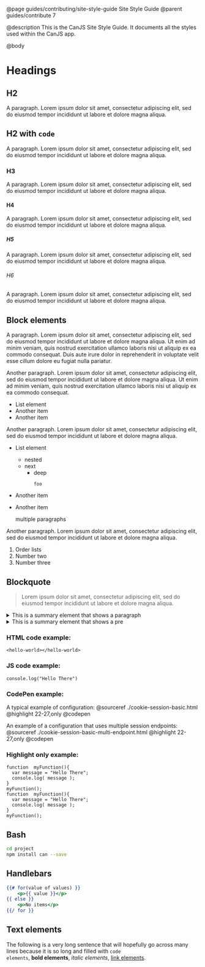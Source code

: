 @page guides/contributing/site-style-guide Site Style Guide
@parent guides/contribute 7

@description
This is the CanJS Site Style Guide. It documents all the styles used within the CanJS app. 

@body

# Headings

## H2
A paragraph. Lorem ipsum dolor sit amet, consectetur adipiscing elit, sed do eiusmod tempor incididunt ut labore et dolore magna aliqua.

## H2 with <code>code</code>
A paragraph. Lorem ipsum dolor sit amet, consectetur adipiscing elit, sed do eiusmod tempor incididunt ut labore et dolore magna aliqua.

### H3
A paragraph. Lorem ipsum dolor sit amet, consectetur adipiscing elit, sed do eiusmod tempor incididunt ut labore et dolore magna aliqua.

#### H4
A paragraph. Lorem ipsum dolor sit amet, consectetur adipiscing elit, sed do eiusmod tempor incididunt ut labore et dolore magna aliqua.

##### H5
A paragraph. Lorem ipsum dolor sit amet, consectetur adipiscing elit, sed do eiusmod tempor incididunt ut labore et dolore magna aliqua.

###### H6
A paragraph. Lorem ipsum dolor sit amet, consectetur adipiscing elit, sed do eiusmod tempor incididunt ut labore et dolore magna aliqua.

## Block elements
A paragraph. Lorem ipsum dolor sit amet, consectetur adipiscing elit, sed do eiusmod tempor incididunt ut labore et dolore magna aliqua. Ut enim ad minim veniam, quis nostrud exercitation ullamco laboris nisi ut aliquip ex ea commodo consequat. Duis aute irure dolor in reprehenderit in voluptate velit esse cillum dolore eu fugiat nulla pariatur.

Another paragraph. Lorem ipsum dolor sit amet, consectetur adipiscing elit, sed do eiusmod tempor incididunt ut labore et dolore magna aliqua. Ut enim ad minim veniam, quis nostrud exercitation ullamco laboris nisi ut aliquip ex ea commodo consequat.

- List element
- Another item
- Another item

Another paragraph. Lorem ipsum dolor sit amet, consectetur adipiscing elit, sed do eiusmod tempor incididunt ut labore et dolore magna aliqua.

<ul>
<li><p>List element</p>
<ul>
<li>nested</li>
<li>next
<ul>
<li>deep
<pre><code>foo
</code></pre></li>
</ul></li>
</ul></li>
<li><p>Another item</p></li>
<li><p>Another item</p>
<p>multiple paragraphs</p></li>
</ul>

Another paragraph. Lorem ipsum dolor sit amet, consectetur adipiscing elit, sed do eiusmod tempor incididunt ut labore et dolore magna aliqua.

1. Order lists
2. Number two
3. Number three

## Blockquote
> Lorem ipsum dolor sit amet, consectetur adipiscing elit, sed do eiusmod tempor incididunt ut labore et dolore magna aliqua.

<details>
<summary>This is a summary element that shows a paragraph</summary>

Another paragraph. Lorem ipsum dolor sit amet, consectetur adipiscing elit, sed do eiusmod tempor incididunt ut labore et dolore magna aliqua.
</details>

<details>
<summary>This is a summary element that shows a pre</summary>
<pre><code class="language-js">foo();
</code></pre>
</details>

### HTML code example:
<pre><code class="language-html">&lt;hello-world&gt;&lt;/hello-world&gt;
</code></pre>

### JS code example:
<pre><code class="language-js">console.log(&quot;Hello There&quot;)
</code></pre>

### CodePen example:
A typical example of configuration: @sourceref ./cookie-session-basic.html @highlight 22-27,only @codepen

An example of a configuration that uses multiple session endpoints: @sourceref ./cookie-session-basic-multi-endpoint.html @highlight 22-27,only @codepen

### Highlight only example:
<pre><code class="language-js">function  myFunction(){
  var message = &quot;Hello There&quot;;
  console.log( message );
}
myFunction();
function  myFunction(){
  var message = &quot;Hello There&quot;;
  console.log( message );
}
myFunction();
</code></pre>

## Bash
```bash
cd project
npm install can --save
```

## Handlebars
```handlebars
{{# for(value of values) }}
    <p>{{ value }}</p>
{{ else }}
    <p>No items</p>
{{/ for }}
```

## Text elements
The following is a very long sentence that will hopefully go across many lines because it
is so long and filled with <code>code elements</code>, <strong>bold elements</strong>, <em>italic elements</em>, <a href="#">link elements</a>.

